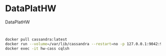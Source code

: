 # DataPlatHW
DataPlatHW



```bash


```


```bash

docker pull cassandra:latest
docker run --volume=/var/lib/cassandra --restart=no -p 127.0.0.1:9042:9042 -p 127.0.0.1:9160:9160 --name hw-cass -d cassandra:latest
docker exec -it hw-cass cqlsh
```